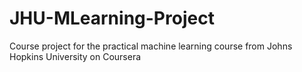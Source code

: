 # JHU-MLearning-Project
Course project for the practical machine learning course from Johns Hopkins University on Coursera
